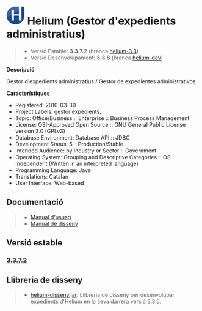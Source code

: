 # ![Logo](https://github.com/GovernIB/maven/raw/binaris/helium/projectinfo_Attachments/icon.jpg) Helium (Gestor d'expedients administratius)

> - Versió Estable: __3.3.7.2__ (branca [helium-3.3](https://github.com/GovernIB/helium/tree/helium-3.3))
> - Versió Desenvolupament: __3.3.8__ (branca [helium-dev](https://github.com/GovernIB/helium/tree/helium-dev))

**Descripció**

Gestor d'expedients administratius / Gestor de expedientes administrativos


**Característiques**

* Registered: 2010-03-30
* Project Labels: gestor expedients,
* Topic: Office/Business :: Enterprise :: Business Process Management
* License: OSI-Approved Open Source :: GNU General Public License version 3.0 (GPLv3)
* Database Environment: Database API :: JDBC
* Development Status: 5 - Production/Stable
* Intended Audience: by Industry or Sector :: Government
* Operating System: Grouping and Descriptive Categories :: OS Independent (Written in an interpreted language)
* Programming Language: Java
* Translations: Catalan
* User Interface: Web-based

## <a name="docs"></a> Documentació

>- [Manual d'usuari](https://github.com/GovernIB/helium/blob/helium-3.3/doc/pdf/Helium_manual_usuari.pdf)
>- [Manual de disseny](https://github.com/GovernIB/helium/blob/helium-3.3/doc/pdf/manual_disseny.pdf)

## <a name="v_estable"></a> Versió estable
### [3.3.7.2](https://github.com/GovernIB/helium/releases/tag/Helium_3.3.7.2)

## <a name="v_heilum-disseny.jar"></a> Llibreria de disseny
>- [helium-disseny.jar](https://github.com/GovernIB/helium/blob/helium-3.3/doc/disseny-lib/helium-disseny.jar): Llibreria de disseny per desenvolupar expedients d'Helium en la seva darrera versió 3.3.5.
